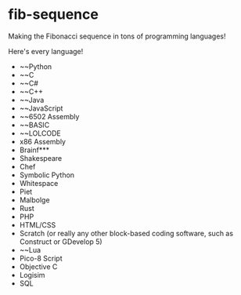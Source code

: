 # fib-sequence
Making the Fibonacci sequence in tons of programming languages!

Here's every language!

- ~~Python
- ~~C
- ~~C#
- ~~C++
- ~~Java
- ~~JavaScript
- ~~6502 Assembly
- ~~BASIC
- ~~LOLCODE
- x86 Assembly
- Brainf***
- Shakespeare
- Chef
- Symbolic Python
- Whitespace
- Piet
- Malbolge
- Rust
- PHP
- HTML/CSS
- Scratch (or really any other block-based coding software, such as Construct or GDevelop 5)
- ~~Lua
- Pico-8 Script
- Objective C
- Logisim
- SQL
